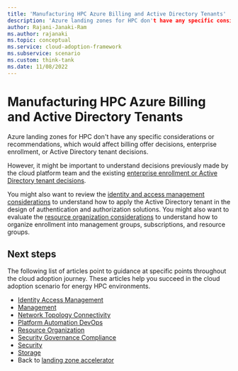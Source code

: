 ```yaml
---
title: 'Manufacturing HPC Azure Billing and Active Directory Tenants'
description: 'Azure landing zones for HPC don't have any specific considerations or recommendations, which would affect billing offer decisions, enterprise enrollment or Active Directory tenant decisions.'
author: Rajani-Janaki-Ram
ms.author: rajanaki
ms.topic: conceptual
ms.service: cloud-adoption-framework
ms.subservice: scenario
ms.custom: think-tank
ms.date: 11/08/2022
---
```


# Manufacturing HPC Azure Billing and Active Directory Tenants

Azure landing zones for HPC don't have any specific considerations or recommendations, which would affect billing offer decisions, enterprise enrollment, or Active Directory tenant decisions.

However, it might be important to understand decisions previously made by the cloud platform team and the existing [enterprise enrollment or Active Directory tenant decisions](/azure/cloud-adoption-framework/ready/landing-zone/design-area/azure-billing-ad-tenant).

You might also want to review the [identity and access management considerations](/azure/cloud-adoption-framework/scenarios/sap/eslz-identity-and-access-management) to understand how to apply the Active Directory tenant in the design of authentication and authorization solutions. You might also want to evaluate the [resource organization considerations](/azure/cloud-adoption-framework/scenarios/sap/eslz-resource-organization) to understand how to organize enrollment into management groups, subscriptions, and resource groups.

## Next steps

The following list of articles point to guidance at specific points throughout the cloud adoption journey. These articles help you succeed in the cloud adoption scenario for energy HPC environments.

- [Identity Access Management](./identity-access-management.md)
- [Management](./management.md)
- [Network Topology Connectivity](./network-topology-connectivity.md)
- [Platform Automation DevOps](./platform-automation-devops.md)
- [Resource Organization](./resource-organization.md)
- [Security Governance Compliance](./security-governance-compliance.md)
- [Security](./security.md)
- [Storage](./storage.md)
- Back to [landing zone accelerator](../azure-hpc-landing-zone-accelator.md)
